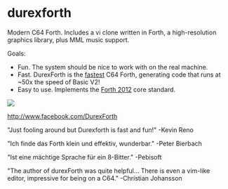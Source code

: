 # durexforth

Modern C64 Forth. Includes a vi clone written in Forth, a high-resolution graphics library, plus MML music support.

Goals:

* Fun. The system should be nice to work with on the real machine.
* Fast. DurexForth is the <a href=https://theultimatebenchmark.org/>fastest</a> C64 Forth, generating code that runs at ~50x the speed of Basic V2!
* Easy to use. Implements the <a href=http://forth-standard.org/standard/words>Forth 2012</a> core standard.

<img src=http://i.imgur.com/eXsaXjo.png?1>

http://www.facebook.com/DurexForth

"Just fooling around but Durexforth is fast and fun!" -Kevin Reno

"Ich finde das Forth klein und effektiv, wunderbar." -Peter Bierbach

"Ist eine mächtige Sprache für ein 8-Bitter." -Pebisoft

"The author of durexForth was quite helpful... There is even a vim-like editor, impressive for being on a C64." -Christian Johansson
